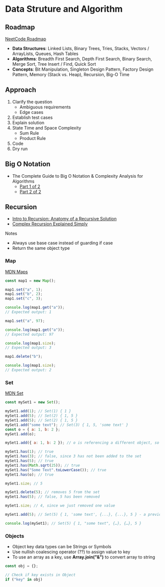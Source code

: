 # Data Struture and Algorithm

## Roadmap

[NeetCode Roadmap](https://neetcode.io/roadmap)

-   **Data Structures**: Linked Lists, Binary Trees, Tries, Stacks, Vectors / ArrayLists, Queues, Hash Tables
-   **Algorithms**: Breadth First Search, Depth First Search, Binary Search, Merge Sort, Tree Insert / Find, Quick Sort
-   **Concepts**: Bit Manipulation, Singleton Design Pattern, Factory Design Pattern, Memory (Stack vs. Heap), Recursion, Big-O Time

## Approach

1. Clarify the question
    - Ambiguous requirements
    - Edge cases
2. Establish test cases
3. Explain solution
4. State Time and Space Complexity
    - Sum Rule
    - Product Rule
5. Code
6. Dry run

## Big O Notation

-   The Complete Guide to Big O Notation & Complexity Analysis for Algorithms
    -   [Part 1 of 2](https://www.youtube.com/watch?v=HfIH3czXc-8)
    -   [Part 2 of 2](https://www.youtube.com/watch?v=zo7YFqw5hNw)

## Recursion

-   [Intro to Recursion: Anatomy of a Recursive Solution](https://www.youtube.com/watch?v=yBWlPte6FhA)
-   [Complex Recursion Explained Simply](https://www.youtube.com/watch?v=wRH2I6IN4BE)

Notes

-   Always use base case instead of guarding if case
-   Return the same object type

### Map

[MDN Maps](https://developer.mozilla.org/en-US/docs/Web/JavaScript/Reference/Global_Objects/Map)

```javascript
const map1 = new Map();

map1.set("a", 1);
map1.set("b", 2);
map1.set("c", 3);

console.log(map1.get("a"));
// Expected output: 1

map1.set("a", 97);

console.log(map1.get("a"));
// Expected output: 97

console.log(map1.size);
// Expected output: 3

map1.delete("b");

console.log(map1.size);
// Expected output: 2
```

### Set

[MDN Set](https://developer.mozilla.org/en-US/docs/Web/JavaScript/Reference/Global_Objects/Set)

```javascript
const mySet1 = new Set();

mySet1.add(1); // Set(1) { 1 }
mySet1.add(5); // Set(2) { 1, 5 }
mySet1.add(5); // Set(2) { 1, 5 }
mySet1.add("some text"); // Set(3) { 1, 5, 'some text' }
const o = { a: 1, b: 2 };
mySet1.add(o);

mySet1.add({ a: 1, b: 2 }); // o is referencing a different object, so this is okay

mySet1.has(1); // true
mySet1.has(3); // false, since 3 has not been added to the set
mySet1.has(5); // true
mySet1.has(Math.sqrt(25)); // true
mySet1.has("Some Text".toLowerCase()); // true
mySet1.has(o); // true

mySet1.size; // 5

mySet1.delete(5); // removes 5 from the set
mySet1.has(5); // false, 5 has been removed

mySet1.size; // 4, since we just removed one value

mySet1.add(5); // Set(5) { 1, 'some text', {...}, {...}, 5 } - a previously deleted item will be added as a new item, it will not retain its original position before deletion

console.log(mySet1); // Set(5) { 1, "some text", {…}, {…}, 5 }
```

### Objects

-   Object key data types can be Strings or Symbols
-   Use nullish coalescing operator (??) to assign value to key
-   To use an array as a key, use **Array.join("&")** to convert array to string

```javascript
const obj = {};

// Check if key exists in Object
if ("key" in obj)
```
